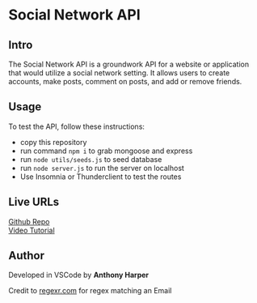# Social Network API

## Intro
The Social Network API is a groundwork API for a website or application that would utilize a social network setting. It allows users to create accounts, make posts, comment on posts, and add or remove friends.

## Usage 
To test the API, follow these instructions:
- copy this repository 
- run command `npm i` to grab mongoose and express
- run `node utils/seeds.js` to seed database
- run `node server.js` to run the server on localhost
- Use Insomnia or Thunderclient to test the routes

## Live URLs
[Github Repo](https://github.com/aharper2568/social-network-api)\
[Video Tutorial](https://drive.google.com/file/d/1YobrJXKfkUXSNO2v3ehh7GEpyVfr6fDW/view?usp=sharing)

## Author
Developed in VSCode by **Anthony Harper**

Credit to [regexr.com](https://regexr.com/3e48o) for regex matching an Email